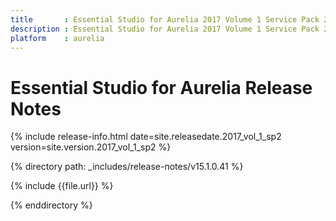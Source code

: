 ```yaml
---
title		: Essential Studio for Aurelia 2017 Volume 1 Service Pack 2 Release Notes
description : Essential Studio for Aurelia 2017 Volume 1 Service Pack 2 Release Notes
platform	: aurelia
---
```


# Essential Studio for Aurelia Release Notes

{% include release-info.html date=site.releasedate.2017_vol_1_sp2 version=site.version.2017_vol_1_sp2 %} 

{% directory path: _includes/release-notes/v15.1.0.41 %}

{% include {{file.url}} %}

{% enddirectory %}